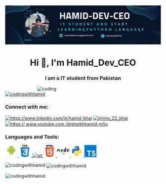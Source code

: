 ![logo](https://github.com/codingwithhamid/codingwithhamid/blob/master/Brown%20%26%20Black%20Geometric%20Personal%20Branding%20LinkedIn%20Banner.png)
<h1 align="center">Hi 👋, I'm Hamid_Dev_CEO</h1>
<h3 align="center">I am a IT student from Pakistan</h3>
<img align ="right" alt="coding" width="400" src="https://miro.medium.com/v2/resize:fit:1360/0*7Q3yvSIv_t0ioJ-Z.gif">
<p align="left"> <a href="https://github.com/ryo-ma/github-profile-trophy"><img src="https://github-profile-trophy.vercel.app/?username=codingwithhamid" alt="codingwithhamid" /></a> </p>

<h3 align="left">Connect with me:</h3>
<p align="left">
<a href="https://linkedin.com/in/https://www.linkedin.com/in/hamid-bhai" target="blank"><img align="center" src="https://raw.githubusercontent.com/rahuldkjain/github-profile-readme-generator/master/src/images/icons/Social/linked-in-alt.svg" alt="https://www.linkedin.com/in/hamid-bhai" height="30" width="40" /></a>
<a href="https://instagram.com/jimmy_22_bhai" target="blank"><img align="center" src="https://raw.githubusercontent.com/rahuldkjain/github-profile-readme-generator/master/src/images/icons/Social/instagram.svg" alt="jimmy_22_bhai" height="30" width="40" /></a>
<a href="https://www.youtube.com/c/https:// www.youtube.com /@sheikhhamid-m5v" target="blank"><img align="center" src="https://raw.githubusercontent.com/rahuldkjain/github-profile-readme-generator/master/src/images/icons/Social/youtube.svg" alt="https:// www.youtube.com /@sheikhhamid-m5v" height="30" width="40" /></a>
</p>

<h3 align="left">Languages and Tools:</h3>
<p align="left"> <a href="https://developer.android.com" target="_blank" rel="noreferrer"> <img src="https://raw.githubusercontent.com/devicons/devicon/master/icons/android/android-original-wordmark.svg" alt="android" width="40" height="40"/> </a> <a href="https://www.w3schools.com/css/" target="_blank" rel="noreferrer"> <img src="https://raw.githubusercontent.com/devicons/devicon/master/icons/css3/css3-original-wordmark.svg" alt="css3" width="40" height="40"/> </a> <a href="https://git-scm.com/" target="_blank" rel="noreferrer"> <img src="https://www.vectorlogo.zone/logos/git-scm/git-scm-icon.svg" alt="git" width="40" height="40"/> </a> <a href="https://www.w3.org/html/" target="_blank" rel="noreferrer"> <img src="https://raw.githubusercontent.com/devicons/devicon/master/icons/html5/html5-original-wordmark.svg" alt="html5" width="40" height="40"/> </a> <a href="https://nodejs.org" target="_blank" rel="noreferrer"> <img src="https://raw.githubusercontent.com/devicons/devicon/master/icons/nodejs/nodejs-original-wordmark.svg" alt="nodejs" width="40" height="40"/> </a> <a href="https://www.python.org" target="_blank" rel="noreferrer"> <img src="https://raw.githubusercontent.com/devicons/devicon/master/icons/python/python-original.svg" alt="python" width="40" height="40"/> </a> <a href="https://www.typescriptlang.org/" target="_blank" rel="noreferrer"> <img src="https://raw.githubusercontent.com/devicons/devicon/master/icons/typescript/typescript-original.svg" alt="typescript" width="40" height="40"/> </a> </p>

<p><img align="left" src="https://github-readme-stats.vercel.app/api/top-langs?username=codingwithhamid&show_icons=true&locale=en&layout=compact" alt="codingwithhamid" /></p>

<p>&nbsp;<img align="center" src="https://github-readme-stats.vercel.app/api?username=codingwithhamid&show_icons=true&locale=en" alt="codingwithhamid" /></p>

<p><img align="center" src="https://github-readme-streak-stats.herokuapp.com/?user=codingwithhamid&" alt="codingwithhamid" /></p>
